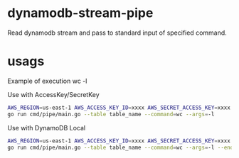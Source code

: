 # dynamodb-stream-pipe

Read dynamodb stream and pass to standard input of specified command.

# usags

Example of execution wc -l

Use with AccessKey/SecretKey
```bash
AWS_REGION=us-east-1 AWS_ACCESS_KEY_ID=xxxx AWS_SECRET_ACCESS_KEY=xxxx \
go run cmd/pipe/main.go --table table_name --command=wc --args=-l
```

Use with DynamoDB Local
```bash
AWS_REGION=us-east-1 AWS_ACCESS_KEY_ID=xxxx AWS_SECRET_ACCESS_KEY=xxxx \
go run cmd/pipe/main.go --table table_name --command=wc --args=-l --endpoint=http://localhost:8883
```
